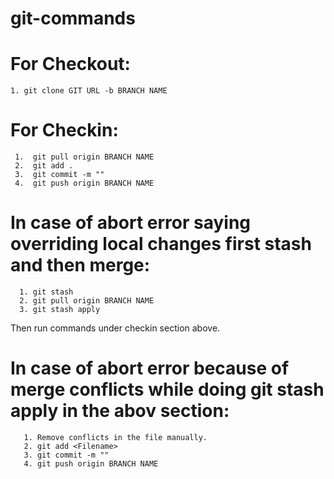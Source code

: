 # git-commands

# For Checkout:
    1. git clone GIT URL -b BRANCH NAME

# For Checkin:
     1.  git pull origin BRANCH NAME
     2.  git add .
     3.  git commit -m "" 
     4.  git push origin BRANCH NAME

# In case of abort error saying overriding local changes first stash and then merge:
      1. git stash
      2. git pull origin BRANCH NAME
      3. git stash apply

Then run commands under checkin section above.

# In case of abort error because of merge conflicts while doing git stash apply in the abov section:
   
       1. Remove conflicts in the file manually.
       2. git add <Filename>
       3. git commit -m ""
       4. git push origin BRANCH NAME
